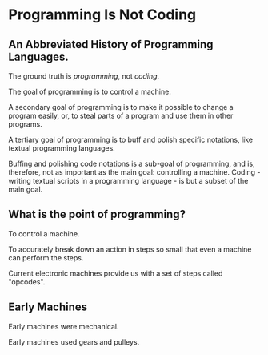 
# Programming Is Not Coding
## An Abbreviated History of Programming Languages.



The ground truth is *programming*, not *coding*.

The goal of programming is to control a machine.

A secondary goal of programming is to make it possible to change a program easily, or, to steal parts of a program and use them in other programs.

A tertiary goal of programming is to buff and polish specific notations, like textual programming languages.

Buffing and polishing code notations is a sub-goal of programming, and is, therefore, not as important as the main goal: controlling a machine. Coding - writing textual scripts in a programming language - is but a subset of the main goal.

## What is the point of programming?
To control a machine.

To accurately break down an action in steps so small that even a machine can perform the steps.

Current electronic machines provide us with a set of steps called "opcodes".

## Early Machines

Early machines were mechanical.

Early machines used gears and pulleys.

